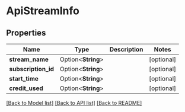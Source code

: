 # ApiStreamInfo

## Properties

Name | Type | Description | Notes
------------ | ------------- | ------------- | -------------
**stream_name** | Option<**String**> |  | [optional]
**subscription_id** | Option<**String**> |  | [optional]
**start_time** | Option<**String**> |  | [optional]
**credit_used** | Option<**String**> |  | [optional]

[[Back to Model list]](../README.md#documentation-for-models) [[Back to API list]](../README.md#documentation-for-api-endpoints) [[Back to README]](../README.md)


